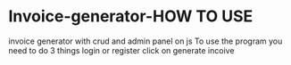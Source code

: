 # Invoice-generator-HOW TO USE 
invoice generator with crud and admin panel on js 
To use the program you need to do 3 things
login or register 
click on generate incoive 
